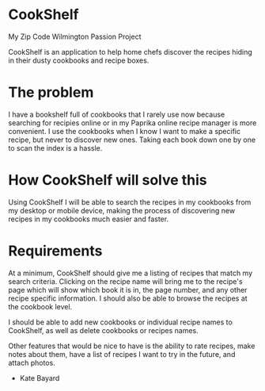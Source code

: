 # CookShelf

My Zip Code Wilmington Passion Project

CookShelf is an application to help home chefs discover the recipes hiding in their dusty cookbooks and recipe boxes.

# The problem
I have a bookshelf full of cookbooks that I rarely use now because searching for recipies online or in my Paprika online recipe manager is more convenient. I use the cookbooks when I know I want to make a specific recipe, but never to discover new ones. Taking each book down one by one to scan the index is a hassle.

# How CookShelf will solve this
Using CookShelf I will be able to search the recipes in my cookbooks from my desktop or mobile device, making the process of discovering new recipes in my cookbooks much easier and faster.

# Requirements
At a minimum, CookShelf should give me a listing of recipes that match my search criteria. Clicking on the recipe name will bring me to the recipe's page which will show which book it is in, the page number, and any other recipe specific information. I should also be able to browse the recipes at the cookbook level.

I should be able to add new cookbooks or individual recipe names to CookShelf, as well as delete cookbooks or recipes names.

Other features that would be nice to have is the ability to rate recipes, make notes about them, have a list of recipes I want to try in the future, and attach photos.


* Kate Bayard
